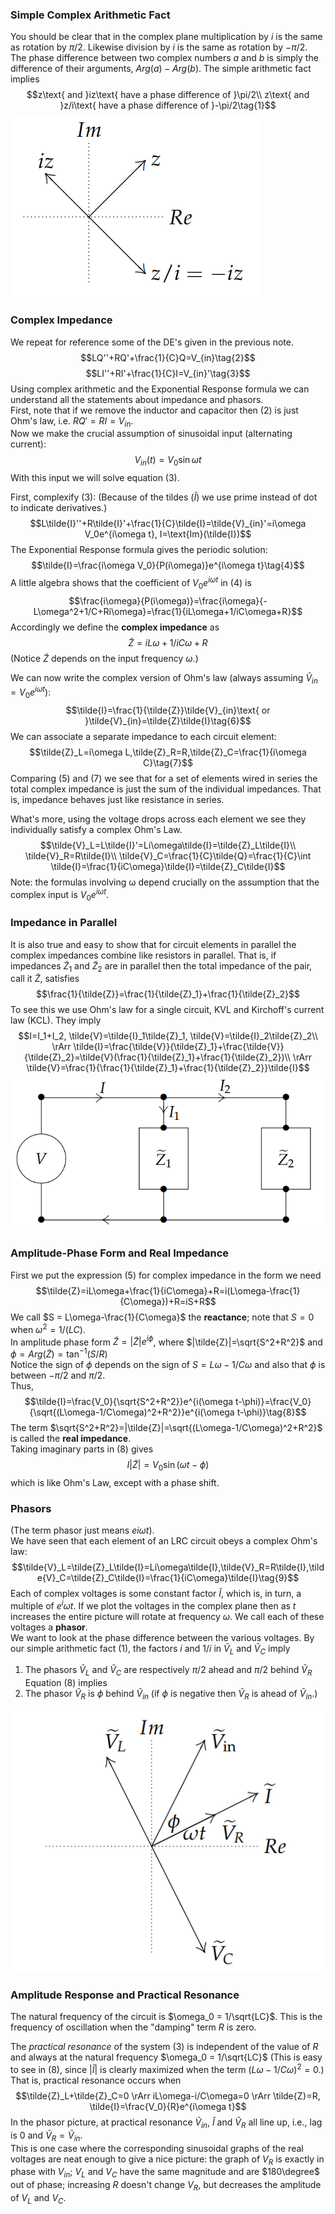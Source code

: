 ### Simple Complex Arithmetic Fact
You should be clear that in the complex plane multiplication by $i$ is the same as rotation by $\pi/2$. Likewise division by $i$ is the same as rotation by $-\pi/2$.  
The phase difference between two complex numbers $a$ and $b$ is simply the difference of their arguments, $Arg(a) - Arg(b)$. The simple arithmetic fact implies
$$z\text{ and }iz\text{ have a phase difference of }\pi/2\\
z\text{ and }z/i\text{ have a phase difference of }-\pi/2\tag{1}$$
![](pic210301.png)

### Complex Impedance
We repeat for reference some of the DE's given in the previous note.
$$LQ''+RQ'+\frac{1}{C}Q=V_{in}\tag{2}$$
$$LI''+RI'+\frac{1}{C}I=V_{in}'\tag{3}$$
Using complex arithmetic and the Exponential Response formula we can understand all the statements about impedance and phasors.  
First, note that if we remove the inductor and capacitor then $(2)$ is just Ohm's law, i.e. $RQ'=RI=V_{in}$.  
Now we make the crucial assumption of sinusoidal input (alternating current):
$$V_{in}(t)=V_0\sin \omega t$$
With this input we will solve equation (3).

First, complexify $(3)$: (Because of the tildes ($\tilde{I}$) we use prime instead of dot to indicate derivatives.)
$$L\tilde{I}''+R\tilde{I}'+\frac{1}{C}\tilde{I}=\tilde{V}_{in}'=i\omega V_0e^{i\omega t}, I=\text{Im}(\tilde{I})$$
The Exponential Response formula gives the periodic solution:
$$\tilde{I}=\frac{i\omega V_0}{P(i\omega)}e^{i\omega t}\tag{4}$$
A little algebra shows that the coefficient of $V_0e^{i\omega t}$ in $(4)$ is
$$\frac{i\omega}{P(i\omega)}=\frac{i\omega}{-L\omega^2+1/C+Ri\omega}=\frac{1}{iL\omega+1/iC\omega+R}$$
Accordingly we define the **complex impedance** as
$$\tilde{Z}=iL\omega+1/iC\omega+R\tag{5}$$
(Notice $\tilde{Z}$ depends on the input frequency $\omega$.)

We can now write the complex version of Ohm's law (always assuming $\tilde{V}_{in}=V_0e^{i\omega t}$):
$$\tilde{I}=\frac{1}{\tilde{Z}}\tilde{V}_{in}\text{ or }\tilde{V}_{in}=\tilde{Z}\tilde{I}\tag{6}$$
We can associate a separate impedance to each circuit element:
$$\tilde{Z}_L=i\omega L,\tilde{Z}_R=R,\tilde{Z}_C=\frac{1}{i\omega C}\tag{7}$$
Comparing $(5)$ and $(7)$ we see that for a set of elements wired in series the total complex impedance is just the sum of the individual impedances. That is, impedance behaves just like resistance in series.

What's more, using the voltage drops across each element we see they individually satisfy a complex Ohm's Law.
$$\tilde{V}_L=L\tilde{I}'=Li\omega\tilde{I}=\tilde{Z}_L\tilde{I}\\
\tilde{V}_R=R\tilde{I}\\
\tilde{V}_C=\frac{1}{C}\tilde{Q}=\frac{1}{C}\int \tilde{I}=\frac{1}{iC\omega}\tilde{I}=\tilde{Z}_C\tilde{I}$$
Note: the formulas involving ω depend crucially on the assumption that the complex input is $V_0e^{i\omega t}$.

### Impedance in Parallel
It is also true and easy to show that for circuit elements in parallel the complex impedances combine like resistors in parallel. That is, if impedances $\tilde{Z}_1$ and $\tilde{Z}_2$ are in parallel then the total impedance of the pair, call it $\tilde{Z}$, satisfies
$$\frac{1}{\tilde{Z}}=\frac{1}{\tilde{Z}_1}+\frac{1}{\tilde{Z}_2}$$
To see this we use Ohm's law for a single circuit, KVL and Kirchoff's current law (KCL). They imply
$$I=I_1+I_2, \tilde{V}=\tilde{I}_1\tilde{Z}_1, \tilde{V}=\tilde{I}_2\tilde{Z}_2\\
\rArr \tilde{I}=\frac{\tilde{V}}{\tilde{Z}_1}+\frac{\tilde{V}}{\tilde{Z}_2}=\tilde{V}(\frac{1}{\tilde{Z}_1}+\frac{1}{\tilde{Z}_2})\\
\rArr \tilde{V}=\frac{1}{\frac{1}{\tilde{Z}_1}+\frac{1}{\tilde{Z}_2}}\tilde{I}$$
![](pic210302.png)

### Amplitude-Phase Form and Real Impedance
First we put the expression $(5)$ for complex impedance in the form we need
$$\tilde{Z}=iL\omega+\frac{1}{iC\omega}+R=i(L\omega-\frac{1}{C\omega})+R=iS+R$$
We call $S = L\omega-\frac{1}{C\omega}$ the **reactance**; note that $S = 0$ when $\omega^2 =1/(LC)$.  
In amplitude phase form $\tilde{Z}=|\tilde{Z}|e^{i\phi}$, where $|\tilde{Z}|=\sqrt{S^2+R^2}$ and $\phi=Arg(\tilde{Z})=\tan^{-1}(S/R)$  
Notice the sign of $\phi$ depends on the sign of $S = L\omega-1/C\omega$ and also that $\phi$ is between $-\pi/2$ and $\pi/2$.  
Thus,
$$\tilde{I}=\frac{V_0}{\sqrt{S^2+R^2}}e^{i(\omega t-\phi)}=\frac{V_0}{\sqrt{(L\omega-1/C\omega)^2+R^2}}e^{i(\omega t-\phi)}\tag{8}$$
The term $\sqrt{S^2+R^2}=|\tilde{Z}|=\sqrt{(L\omega-1/C\omega)^2+R^2}$ is called the **real impedance**.  
Taking imaginary parts in $(8)$ gives
$$I|\tilde{Z}|=V_0\sin(\omega t-\phi)$$
which is like Ohm's Law, except with a phase shift.

### Phasors
(The term phasor just means $e{i\omega t}$).  
We have seen that each element of an LRC circuit obeys a complex Ohm's law:
$$\tilde{V}_L=\tilde{Z}_L\tilde{I}=Li\omega\tilde{I},\tilde{V}_R=R\tilde{I},\tilde{V}_C=\tilde{Z}_C\tilde{I}=\frac{1}{iC\omega}\tilde{I}\tag{9}$$
Each of complex voltages is some constant factor $\tilde{I}$, which is, in turn, a multiple of $e^i\omega t$. If we plot the voltages in the complex plane then as $t$ increases the entire picture will rotate at frequency $\omega$. We call each of these voltages a **phasor**.  
We want to look at the phase difference between the various voltages. By our simple arithmetic fact $(1)$, the factors $i$ and $1/i$ in $\tilde{V}_L$ and $\tilde{V}_C$ imply
1. The phasors $\tilde{V}_L$ and $\tilde{V}_C$ are respectively $\pi/2$ ahead and $\pi/2$ behind $\tilde{V}_R$  
Equation $(8)$ implies 
2. The phasor $\tilde{V}_R$ is $\phi$ behind $\tilde{V}_{in}$ (if $\phi$ is negative then $\tilde{V}_R$ is ahead of $\tilde{V}_{in}$.)

![](pic210303.png)

### Amplitude Response and Practical Resonance
The natural frequency of the circuit is $\omega_0 = 1/\sqrt{LC}$. This is the frequency of oscillation when the "damping" term $R$ is zero.

The *practical resonance* of the system $(3)$ is independent of the value of $R$ and always at the natural frequency $\omega_0 = 1/\sqrt{LC}$ (This is easy to see in $(8)$, since $|\tilde{I}|$ is clearly maximized when the term $(L\omega-1/C\omega)^2=0$.)  
That is, practical resonance occurs when
$$\tilde{Z}_L+\tilde{Z}_C=0 \rArr iL\omega-i/C\omega=0 \rArr \tilde{Z}=R, \tilde{I}=\frac{V_0}{R}e^{i\omega t}$$
In the phasor picture, at practical resonance $\tilde{V}_{in}$, $\tilde{I}$ and $\tilde{V}_R$ all line up, i.e.,
lag is 0 and $\tilde{V}_R = \tilde{V}_{in}$.  
This is one case where the corresponding sinusoidal graphs of the real voltages are neat enough to give a nice picture: the graph of $V_R$ is exactly in phase with $V_{in}$; $V_L$ and $V_C$ have the same magnitude and are $180\degree$ out of phase; increasing $R$ doesn't change $V_R$, but decreases the amplitude of $V_L$ and $V_C$.
